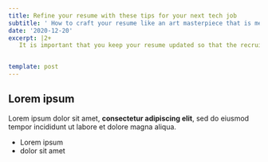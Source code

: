 ```yaml
---
title: Refine your resume with these tips for your next tech job
subtitle: ' How to craft your resume like an art masterpiece that is meant to cater to a specific audience.  '
date: '2020-12-20'
excerpt: |2+
   It is important that you keep your resume updated so that the recruiters can see your potential if you have communicated your capabilities well through your resume. Not only will it catch the recruiter’s attention but it will also help you go further down the hiring process and land an interview for your dream tech job. 


template: post
---
```

## Lorem ipsum

Lorem ipsum dolor sit amet, **consectetur adipiscing elit**, sed do eiusmod tempor incididunt ut labore et dolore magna aliqua.

- Lorem ipsum
- dolor sit amet